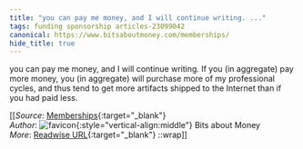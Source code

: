 ```yaml
---
title: "you can pay me money, and I will continue writing. ..."
tags: funding sponsorship articles-23099042
canonical: https://www.bitsaboutmoney.com/memberships/
hide_title: true
---
```


you can pay me money, and I will continue writing. If you (in aggregate) pay more money, you (in aggregate) will purchase more of my professional cycles, and thus tend to get more artifacts shipped to the Internet than if you had paid less.


[[_Source_: [Memberships](https://www.bitsaboutmoney.com/memberships/){:target="_blank"}<br>
_Author_: ![favicon](https://s2.googleusercontent.com/s2/favicons?domain=www.bitsaboutmoney.com){:style="vertical-align:middle"} Bits about Money<br>
_More_: [Readwise URL](https://readwise.io/open/453218257){:target="_blank"}
::wrap]]